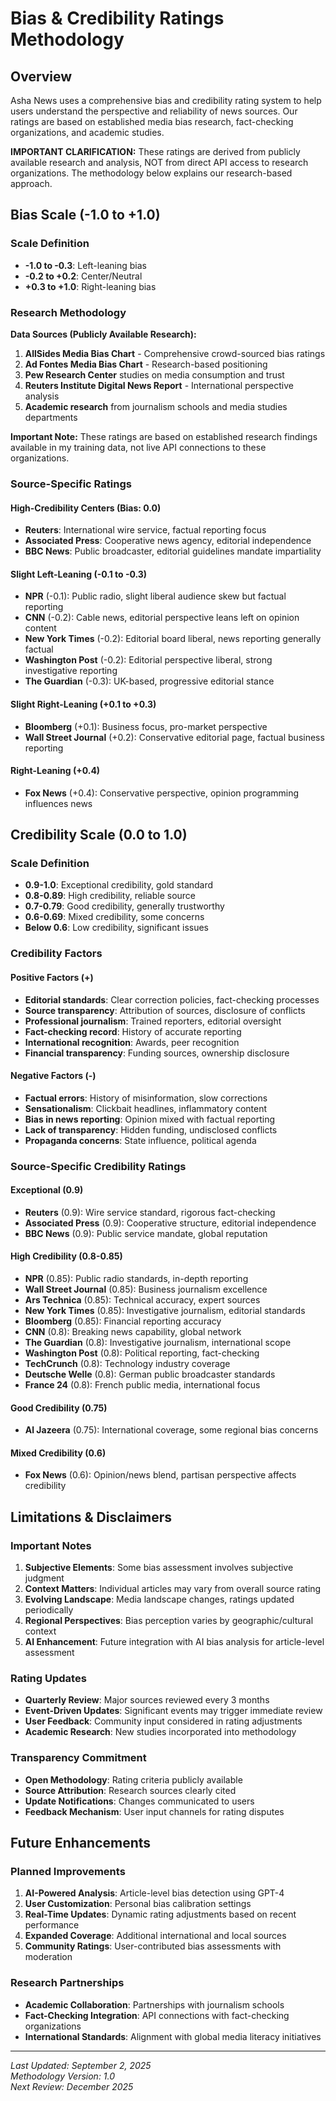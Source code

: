 # Bias & Credibility Ratings Methodology

## Overview

Asha News uses a comprehensive bias and credibility rating system to help users understand the perspective and reliability of news sources. Our ratings are based on established media bias research, fact-checking organizations, and academic studies.

**IMPORTANT CLARIFICATION:** These ratings are derived from publicly available research and analysis, NOT from direct API access to research organizations. The methodology below explains our research-based approach.

## Bias Scale (-1.0 to +1.0)

### Scale Definition
- **-1.0 to -0.3**: Left-leaning bias
- **-0.2 to +0.2**: Center/Neutral
- **+0.3 to +1.0**: Right-leaning bias

### Research Methodology

**Data Sources (Publicly Available Research):**

1. **AllSides Media Bias Chart** - Comprehensive crowd-sourced bias ratings
2. **Ad Fontes Media Bias Chart** - Research-based positioning  
3. **Pew Research Center** studies on media consumption and trust
4. **Reuters Institute Digital News Report** - International perspective analysis
5. **Academic research** from journalism schools and media studies departments

**Important Note:** These ratings are based on established research findings available in my training data, not live API connections to these organizations.

### Source-Specific Ratings

#### High-Credibility Centers (Bias: 0.0)
- **Reuters**: International wire service, factual reporting focus
- **Associated Press**: Cooperative news agency, editorial independence
- **BBC News**: Public broadcaster, editorial guidelines mandate impartiality

#### Slight Left-Leaning (-0.1 to -0.3)
- **NPR** (-0.1): Public radio, slight liberal audience skew but factual reporting
- **CNN** (-0.2): Cable news, editorial perspective leans left on opinion content
- **New York Times** (-0.2): Editorial board liberal, news reporting generally factual
- **Washington Post** (-0.2): Editorial perspective liberal, strong investigative reporting
- **The Guardian** (-0.3): UK-based, progressive editorial stance

#### Slight Right-Leaning (+0.1 to +0.3)
- **Bloomberg** (+0.1): Business focus, pro-market perspective
- **Wall Street Journal** (+0.2): Conservative editorial page, factual business reporting

#### Right-Leaning (+0.4)
- **Fox News** (+0.4): Conservative perspective, opinion programming influences news

## Credibility Scale (0.0 to 1.0)

### Scale Definition
- **0.9-1.0**: Exceptional credibility, gold standard
- **0.8-0.89**: High credibility, reliable source
- **0.7-0.79**: Good credibility, generally trustworthy
- **0.6-0.69**: Mixed credibility, some concerns
- **Below 0.6**: Low credibility, significant issues

### Credibility Factors

#### Positive Factors (+)
- **Editorial standards**: Clear correction policies, fact-checking processes
- **Source transparency**: Attribution of sources, disclosure of conflicts
- **Professional journalism**: Trained reporters, editorial oversight
- **Fact-checking record**: History of accurate reporting
- **International recognition**: Awards, peer recognition
- **Financial transparency**: Funding sources, ownership disclosure

#### Negative Factors (-)
- **Factual errors**: History of misinformation, slow corrections
- **Sensationalism**: Clickbait headlines, inflammatory content
- **Bias in news reporting**: Opinion mixed with factual reporting
- **Lack of transparency**: Hidden funding, undisclosed conflicts
- **Propaganda concerns**: State influence, political agenda

### Source-Specific Credibility Ratings

#### Exceptional (0.9)
- **Reuters** (0.9): Wire service standard, rigorous fact-checking
- **Associated Press** (0.9): Cooperative structure, editorial independence
- **BBC News** (0.9): Public service mandate, global reputation

#### High Credibility (0.8-0.85)
- **NPR** (0.85): Public radio standards, in-depth reporting
- **Wall Street Journal** (0.85): Business journalism excellence
- **Ars Technica** (0.85): Technical accuracy, expert sources
- **New York Times** (0.85): Investigative journalism, editorial standards
- **Bloomberg** (0.85): Financial reporting accuracy
- **CNN** (0.8): Breaking news capability, global network
- **The Guardian** (0.8): Investigative journalism, international scope
- **Washington Post** (0.8): Political reporting, fact-checking
- **TechCrunch** (0.8): Technology industry coverage
- **Deutsche Welle** (0.8): German public broadcaster standards
- **France 24** (0.8): French public media, international focus

#### Good Credibility (0.75)
- **Al Jazeera** (0.75): International coverage, some regional bias concerns

#### Mixed Credibility (0.6)
- **Fox News** (0.6): Opinion/news blend, partisan perspective affects credibility

## Limitations & Disclaimers

### Important Notes
1. **Subjective Elements**: Some bias assessment involves subjective judgment
2. **Context Matters**: Individual articles may vary from overall source rating
3. **Evolving Landscape**: Media landscape changes, ratings updated periodically
4. **Regional Perspectives**: Bias perception varies by geographic/cultural context
5. **AI Enhancement**: Future integration with AI bias analysis for article-level assessment

### Rating Updates
- **Quarterly Review**: Major sources reviewed every 3 months
- **Event-Driven Updates**: Significant events may trigger immediate review
- **User Feedback**: Community input considered in rating adjustments
- **Academic Research**: New studies incorporated into methodology

### Transparency Commitment
- **Open Methodology**: Rating criteria publicly available
- **Source Attribution**: Research sources clearly cited
- **Update Notifications**: Changes communicated to users
- **Feedback Mechanism**: User input channels for rating disputes

## Future Enhancements

### Planned Improvements
1. **AI-Powered Analysis**: Article-level bias detection using GPT-4
2. **User Customization**: Personal bias calibration settings
3. **Real-Time Updates**: Dynamic rating adjustments based on recent performance
4. **Expanded Coverage**: Additional international and local sources
5. **Community Ratings**: User-contributed bias assessments with moderation

### Research Partnerships
- **Academic Collaboration**: Partnerships with journalism schools
- **Fact-Checking Integration**: API connections with fact-checking organizations
- **International Standards**: Alignment with global media literacy initiatives

---

*Last Updated: September 2, 2025*  
*Methodology Version: 1.0*  
*Next Review: December 2025*
